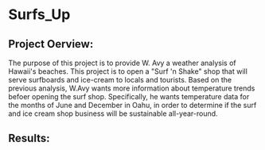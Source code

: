 # Surfs_Up

## Project Oerview:

The purpose of this project is to provide W. Avy a weather analysis of Hawaii's beaches. This project is to open a "Surf 'n Shake" shop that will serve surfboards and ice-cream to locals and tourists. Based on the previous analysis, W.Avy wants more information about temperature trends befoer opening the surf shop. Specifically, he wants temperature data for the months of June and December in Oahu, in order to determine if the surf and ice cream shop business will be sustainable all-year-round. 

## Results:

